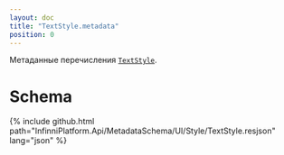 ```yaml
---
layout: doc
title: "TextStyle.metadata"
position: 0
---
```


Метаданные перечисления [`TextStyle`](../).

# Schema

{% include github.html path="InfinniPlatform.Api/MetadataSchema/UI/Style/TextStyle.resjson" lang="json" %}
